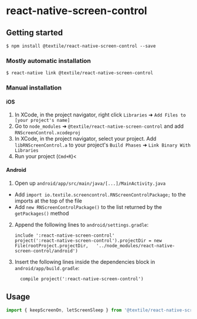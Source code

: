 
# react-native-screen-control

## Getting started

`$ npm install @textile/react-native-screen-control --save`

### Mostly automatic installation

`$ react-native link @textile/react-native-screen-control`

### Manual installation


#### iOS

1. In XCode, in the project navigator, right click `Libraries` ➜ `Add Files to [your project's name]`
2. Go to `node_modules` ➜ `@textile/react-native-screen-control` and add `RNScreenControl.xcodeproj`
3. In XCode, in the project navigator, select your project. Add `libRNScreenControl.a` to your project's `Build Phases` ➜ `Link Binary With Libraries`
4. Run your project (`Cmd+R`)<

#### Android

1. Open up `android/app/src/main/java/[...]/MainActivity.java`
  - Add `import io.textile.screencontrol.RNScreenControlPackage;` to the imports at the top of the file
  - Add `new RNScreenControlPackage()` to the list returned by the `getPackages()` method
2. Append the following lines to `android/settings.gradle`:
  	```
  	include ':react-native-screen-control'
  	project(':react-native-screen-control').projectDir = new File(rootProject.projectDir, 	'../node_modules/react-native-screen-control/android')
  	```
3. Insert the following lines inside the dependencies block in `android/app/build.gradle`:
  	```
      compile project(':react-native-screen-control')
  	```


## Usage
```javascript
import { keepScreenOn, letScreenSleep } from '@textile/react-native-screen-control'
```
  
